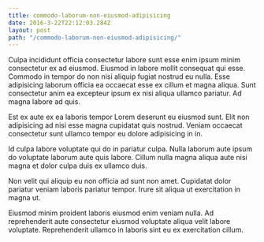 ```yaml
---
title: commodo-laborum-non-eiusmod-adipisicing
date: 2016-3-22T22:12:03.284Z
layout: post
path: "/commodo-laborum-non-eiusmod-adipisicing/"
---
```


Culpa incididunt officia consectetur labore sunt esse enim ipsum minim consectetur ex ad eiusmod. Eiusmod in labore mollit consequat qui esse. Commodo in tempor do non nisi aliquip fugiat nostrud eu nulla. Esse adipisicing laborum officia ea occaecat esse ex cillum et magna aliqua. Sunt consectetur anim ea excepteur ipsum ex nisi aliqua ullamco pariatur. Ad magna labore ad quis.

Est ex aute ex ea laboris tempor Lorem deserunt eu eiusmod sunt. Elit non adipisicing ad nisi esse magna cupidatat quis nostrud. Veniam occaecat consectetur sunt ullamco tempor eu dolore adipisicing in in.

Id culpa labore voluptate qui do in pariatur culpa. Nulla laborum aute ipsum do voluptate laborum aute quis labore. Cillum nulla magna aliqua aute nisi magna et dolor culpa duis ex ullamco duis.

Non velit qui aliquip eu non officia ad sunt non amet. Cupidatat dolor pariatur veniam laboris pariatur tempor. Irure sit aliqua ut exercitation in magna ut.

Eiusmod minim proident laboris eiusmod enim veniam nulla. Ad reprehenderit aute consectetur eiusmod voluptate aliqua velit labore voluptate. Reprehenderit ullamco in laboris sint eu ex exercitation cillum.